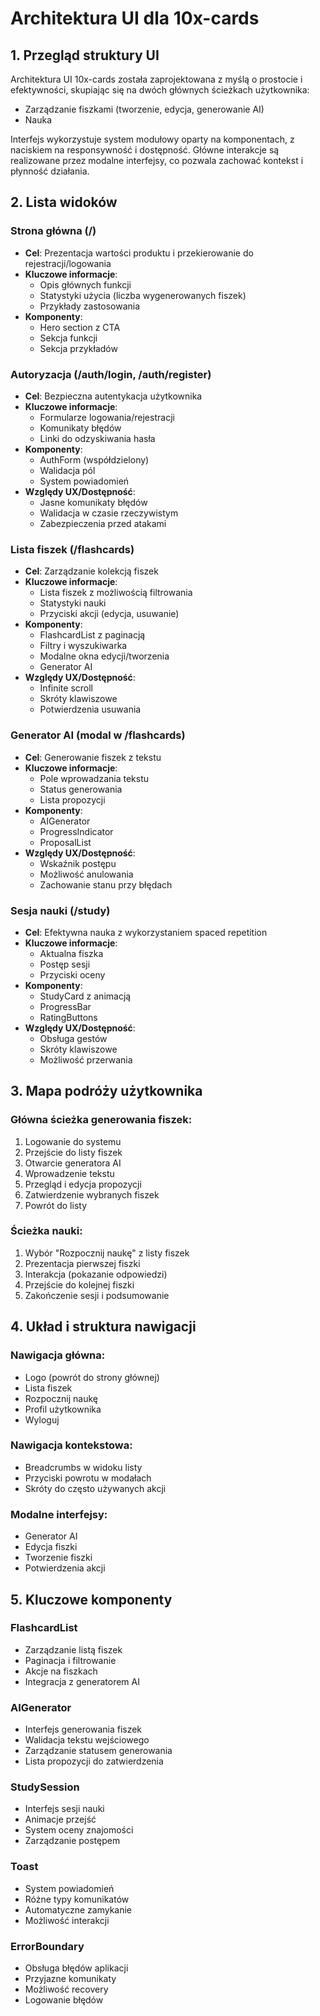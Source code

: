 # Architektura UI dla 10x-cards

## 1. Przegląd struktury UI

Architektura UI 10x-cards została zaprojektowana z myślą o prostocie i efektywności, skupiając się na dwóch głównych ścieżkach użytkownika:
- Zarządzanie fiszkami (tworzenie, edycja, generowanie AI)
- Nauka 

Interfejs wykorzystuje system modułowy oparty na komponentach, z naciskiem na responsywność i dostępność. Główne interakcje są realizowane przez modalne interfejsy, co pozwala zachować kontekst i płynność działania.

## 2. Lista widoków

### Strona główna (/)
- **Cel**: Prezentacja wartości produktu i przekierowanie do rejestracji/logowania
- **Kluczowe informacje**: 
  - Opis głównych funkcji
  - Statystyki użycia (liczba wygenerowanych fiszek)
  - Przykłady zastosowania
- **Komponenty**:
  - Hero section z CTA
  - Sekcja funkcji
  - Sekcja przykładów

### Autoryzacja (/auth/login, /auth/register)
- **Cel**: Bezpieczna autentykacja użytkownika
- **Kluczowe informacje**:
  - Formularze logowania/rejestracji
  - Komunikaty błędów
  - Linki do odzyskiwania hasła
- **Komponenty**:
  - AuthForm (współdzielony)
  - Walidacja pól
  - System powiadomień
- **Względy UX/Dostępność**:
  - Jasne komunikaty błędów
  - Walidacja w czasie rzeczywistym
  - Zabezpieczenia przed atakami

### Lista fiszek (/flashcards)
- **Cel**: Zarządzanie kolekcją fiszek
- **Kluczowe informacje**:
  - Lista fiszek z możliwością filtrowania
  - Statystyki nauki
  - Przyciski akcji (edycja, usuwanie)
- **Komponenty**:
  - FlashcardList z paginacją
  - Filtry i wyszukiwarka
  - Modalne okna edycji/tworzenia
  - Generator AI
- **Względy UX/Dostępność**:
  - Infinite scroll
  - Skróty klawiszowe
  - Potwierdzenia usuwania

### Generator AI (modal w /flashcards)
- **Cel**: Generowanie fiszek z tekstu
- **Kluczowe informacje**:
  - Pole wprowadzania tekstu
  - Status generowania
  - Lista propozycji
- **Komponenty**:
  - AIGenerator
  - ProgressIndicator
  - ProposalList
- **Względy UX/Dostępność**:
  - Wskaźnik postępu
  - Możliwość anulowania
  - Zachowanie stanu przy błędach

### Sesja nauki (/study)
- **Cel**: Efektywna nauka z wykorzystaniem spaced repetition
- **Kluczowe informacje**:
  - Aktualna fiszka
  - Postęp sesji
  - Przyciski oceny
- **Komponenty**:
  - StudyCard z animacją
  - ProgressBar
  - RatingButtons
- **Względy UX/Dostępność**:
  - Obsługa gestów
  - Skróty klawiszowe
  - Możliwość przerwania

## 3. Mapa podróży użytkownika

### Główna ścieżka generowania fiszek:
1. Logowanie do systemu
2. Przejście do listy fiszek
3. Otwarcie generatora AI
4. Wprowadzenie tekstu
5. Przegląd i edycja propozycji
6. Zatwierdzenie wybranych fiszek
7. Powrót do listy

### Ścieżka nauki:
1. Wybór "Rozpocznij naukę" z listy fiszek
2. Prezentacja pierwszej fiszki
3. Interakcja (pokazanie odpowiedzi)
4. Przejście do kolejnej fiszki
5. Zakończenie sesji i podsumowanie

## 4. Układ i struktura nawigacji

### Nawigacja główna:
- Logo (powrót do strony głównej)
- Lista fiszek
- Rozpocznij naukę
- Profil użytkownika
- Wyloguj

### Nawigacja kontekstowa:
- Breadcrumbs w widoku listy
- Przyciski powrotu w modałach
- Skróty do często używanych akcji

### Modalne interfejsy:
- Generator AI
- Edycja fiszki
- Tworzenie fiszki
- Potwierdzenia akcji

## 5. Kluczowe komponenty

### FlashcardList
- Zarządzanie listą fiszek
- Paginacja i filtrowanie
- Akcje na fiszkach
- Integracja z generatorem AI

### AIGenerator
- Interfejs generowania fiszek
- Walidacja tekstu wejściowego
- Zarządzanie statusem generowania
- Lista propozycji do zatwierdzenia

### StudySession
- Interfejs sesji nauki
- Animacje przejść
- System oceny znajomości
- Zarządzanie postępem

### Toast
- System powiadomień
- Różne typy komunikatów
- Automatyczne zamykanie
- Możliwość interakcji

### ErrorBoundary
- Obsługa błędów aplikacji
- Przyjazne komunikaty
- Możliwość recovery
- Logowanie błędów 